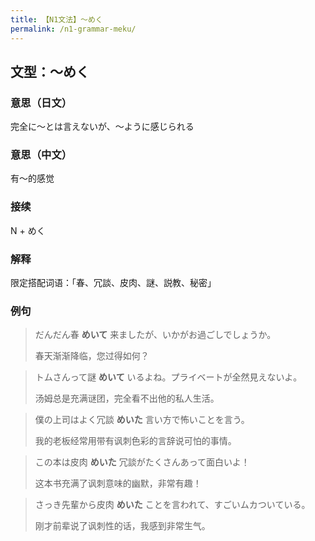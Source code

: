 ```yaml
---
title: 【N1文法】〜めく
permalink: /n1-grammar-meku/
---
```


## 文型：〜めく

### 意思（日文）

完全に〜とは言えないが、〜ように感じられる

### 意思（中文）

有〜的感觉

### 接续

N + めく

### 解释

限定搭配词语：「春、冗談、皮肉、謎、説教、秘密」

### 例句

> だんだん春 **めいて** 来ましたが、いかがお過ごしでしょうか。
>
> 春天渐渐降临，您过得如何？

> トムさんって謎 **めいて** いるよね。プライベートが全然見えないよ。
>
> 汤姆总是充满谜团，完全看不出他的私人生活。

> 僕の上司はよく冗談 **めいた** 言い方で怖いことを言う。
>
> 我的老板经常用带有讽刺色彩的言辞说可怕的事情。

> この本は皮肉 **めいた** 冗談がたくさんあって面白いよ！
>
> 这本书充满了讽刺意味的幽默，非常有趣！

> さっき先輩から皮肉 **めいた** ことを言われて、すごいムカついている。
>
> 刚才前辈说了讽刺性的话，我感到非常生气。
